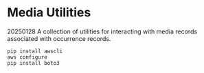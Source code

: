 # Media Utilities
20250128
A collection of utilities for interacting with media records associated with occurrence records.

```
pip install awscli
aws configure
pip install boto3
```
